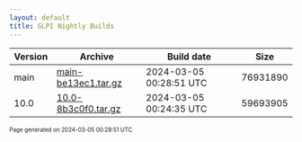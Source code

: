 ```yaml
---
layout: default
title: GLPI Nightly Builds
---
```


Version|Archive|Build date|Size
---|---|---|---
main|[main-be13ec1.tar.gz](main-be13ec1.tar.gz)|2024-03-05 00:28:51 UTC|76931890
10.0|[10.0-8b3c0f0.tar.gz](10.0-8b3c0f0.tar.gz)|2024-03-05 00:24:35 UTC|59693905

<font size="1">Page generated on 2024-03-05 00:28:51 UTC</font>
